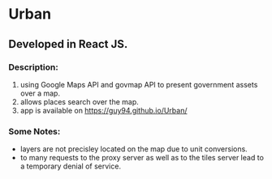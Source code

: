 # Urban

## Developed in React JS.
### Description:
1. using Google Maps API and govmap API to present government assets over a map.
2. allows places search over the map.
3. app is available on https://guy94.github.io/Urban/

### Some Notes:
* layers are not precisley located on the map due to unit conversions.
* to many requests to the proxy server as well as to the tiles server lead to a temporary denial of service. 
